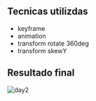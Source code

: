 ## Tecnicas utilizdas

* keyframe
* animation
* transform rotate 360deg
* transform skewY

## Resultado final

![day2](https://user-images.githubusercontent.com/47106171/92400313-228b3b00-f102-11ea-842f-1b9f42745628.gif)